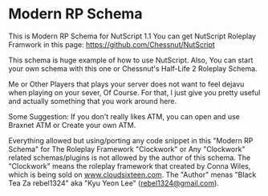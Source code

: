 Modern RP Schema
========

This is Modern RP Schema for NutScript 1.1
You can get NutScript Roleplay Framwork in this page: https://github.com/Chessnut/NutScript

This schema is huge example of how to use NutScript. Also, You can start your own schema with this one or Chessnut's Half-Life 2 Roleplay Schema. 

Me or Other Players that plays your server does not want to feel dejavu when playing on your sever, Of Course. For that, I just give you pretty useful and actually something that you work around here.

Some Suggestion:
If you don't really likes ATM, you can open and use Braxnet ATM or Create your own ATM.

Everything allowed but using/porting any code snippet in this "Modern RP Schema" for The Roleplay Framework "Clockwork" or Any "Clockwork" related schemas/plugins is not allowed by the author of this schema.
The "Clockwork" means the roleplay framework that created by Conna Wiles, which is being sold on www.cloudsixteen.com.
The "Author" menas "Black Tea Za rebel1324" aka "Kyu Yeon Lee" (rebel1324@gmail.com). 